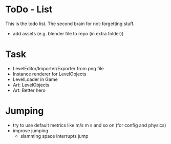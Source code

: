 # ToDo - List

This is the todo list.
The second brain for not-forgetting stuff.

* add assets (e.g. blender file to repo (in extra folder)) 

# Task
- LevelEditor/Importer/Exporter from png file
- Instance renderer for LevelObjects
- LevelLoader in Game
- Art: LevelObjects
- Art: Better hero
 

# Jumping
- try to use default metrics like m/s m s and so on (for config and physics)
- improve jumping
  - slamming space interrupts jump
